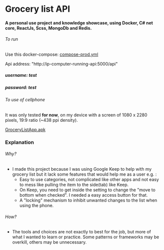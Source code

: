 # Grocery list API

#### A personal use project and knowledge showcase, using Docker, C# net core, ReactJs, Scss, MongoDb and Redis.


###### To run

Use this docker-compose: [compose-prod.yml](https://github.com/kaiqueqg/grocerylist-api/blob/main/compose-prod.yml)

Api address: "http://ip-computer-running-api:5000/api"
##### username: **test**
##### password: **test**

###### To use of cellphone

It was only tested **for now**, on my device with a screen of 1080 x 2280 pixels, 19:9 ratio (~438 ppi density).

[GroceryListApp.apk](https://github.com/kaiqueqg/grocerylist-app/blob/main/apk/GroceryListApp.apk)

### Explanation

###### Why?

- I made this project because I was using Google Keep to help with my grocery list but it lack some features that would help me as a user e.g. :
  - Easy to use categories, not complicated like other apps and not easy to mess like pulling the item to the side(tab) like Keep.
  - On Keep, you need to get inside the setting to change the "move to bottom when checked". I needed a easy access button for that.
  - A "locking" mechanism to inhibit unwanted changes to the list when using the phone.

###### How?

- The tools and choices are not exactly to best for the job, but more of what I wanted to learn or practice. Some patterns or frameworks may be overkill, others may be unnecessary.


